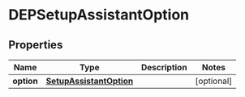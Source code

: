 # DEPSetupAssistantOption

## Properties
Name | Type | Description | Notes
------------ | ------------- | ------------- | -------------
**option** | [**SetupAssistantOption**](SetupAssistantOption.md) |  |  [optional]
